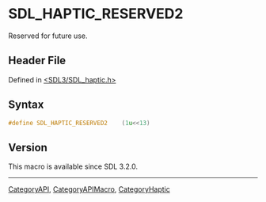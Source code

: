 # SDL_HAPTIC_RESERVED2

Reserved for future use.

## Header File

Defined in [<SDL3/SDL_haptic.h>](https://github.com/libsdl-org/SDL/blob/main/include/SDL3/SDL_haptic.h)

## Syntax

```c
#define SDL_HAPTIC_RESERVED2    (1u<<13)
```

## Version

This macro is available since SDL 3.2.0.





----
[CategoryAPI](CategoryAPI), [CategoryAPIMacro](CategoryAPIMacro), [CategoryHaptic](CategoryHaptic)

